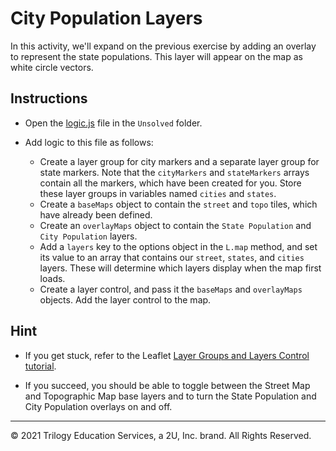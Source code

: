 # City Population Layers

In this activity, we'll expand on the previous exercise by adding an overlay to represent the state populations. This layer will appear on the map as white circle vectors.

## Instructions

* Open the [logic.js](Unsolved/logic.js) file in the `Unsolved` folder.

* Add logic to this file as follows:

    * Create a layer group for city markers and a separate layer group for state markers. Note that the `cityMarkers` and `stateMarkers` arrays contain all the markers, which have been created for you. Store these layer groups in variables named `cities` and `states`.
    * Create a `baseMaps` object to contain the `street` and `topo` tiles, which have already been defined.
    * Create an `overlayMaps` object to contain the `State Population` and `City Population` layers.
    * Add a `layers` key to the options object in the `L.map` method, and set its value to an array that contains our `street`, `states`, and `cities` layers. These will determine which layers display when the map first loads.
    * Create a layer control, and pass it the `baseMaps` and `overlayMaps` objects. Add the layer control to the map.

## Hint

* If you get stuck, refer to the Leaflet [Layer Groups and Layers Control tutorial](http://leafletjs.com/examples/layers-control/).

* If you succeed, you should be able to toggle between the Street Map and Topographic Map base layers and to turn the State Population and City Population overlays on and off.

---

© 2021 Trilogy Education Services, a 2U, Inc. brand. All Rights Reserved.	
